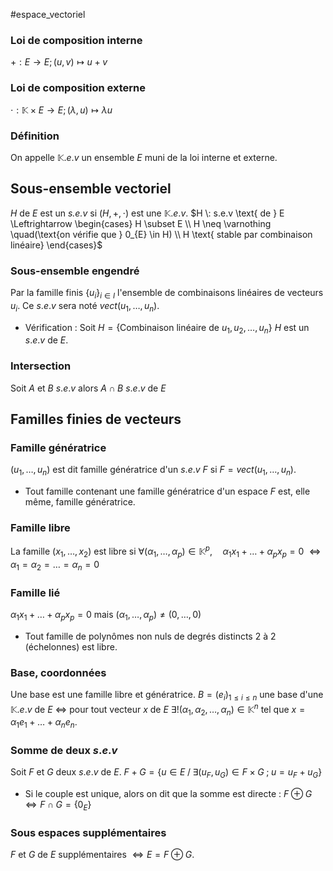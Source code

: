#espace_vectoriel 
### Loi de composition interne
$+: E\longrightarrow E ; (u,v)\longmapsto u+v$ 
### Loi de composition externe
$\cdot : \mathbb{K}\times E \longrightarrow E ; (\lambda, u) \longmapsto \lambda u$ 
### Définition
On appelle $\mathbb{K}.e.v$ un ensemble $E$ muni de la loi interne et externe. 

## Sous-ensemble vectoriel
$H$ de $E$ est un *$s.e.v$*  si $(H,+, \cdot)$ est une $\mathbb{K}.e.v$.
$H \: s.e.v \text{  de  } E \Leftrightarrow \begin{cases} H \subset E \\ H \neq \varnothing \quad(\text{on vérifie que  } 0_{E} \in H) \\ H \text{  stable par combinaison linéaire} \end{cases}$ 
### Sous-ensemble engendré
Par la famille finis $\{u_{i}\}_{i \in I}$ l'ensemble de combinaisons linéaires de vecteurs $u_{i}$. Ce $s.e.v$ sera noté $vect(u_{1}, \ldots, u_{n})$. 
- Vérification : Soit $H= \{ \text{Combinaison linéaire de  }u_{1}, u_{2} , \ldots, u_{n} \}$ $H$ est un $s.e.v$ de $E$. 
### Intersection 
Soit $A$ et $B$  $s.e.v$ alors $A \cap B$ $s.e.v$ de $E$ 

## Familles finies de vecteurs
### Famille génératrice 
$(u_{1}, \ldots, u_{n})$ est dit famille génératrice d'un $s.e.v$ $F$ si $F=vect(u_{1}, \ldots, u_{n})$. 
- Tout famille contenant une famille génératrice d'un espace $F$ est, elle même, famille génératrice. 
### Famille libre 
La famille $(x_{1}, \ldots , x_{2})$ est libre si $\forall (\alpha_{1}, \ldots, \alpha_{p}) \in \mathbb{K}^{p}, \quad \alpha_{1} x_{1}+ \ldots + \alpha_{p}x_{p}=0$ 
$\Leftrightarrow \alpha_{1} = \alpha_{2}=\ldots = \alpha_{n}=0$ 
### Famille lié
$\alpha_{1} x_{1}+ \ldots + \alpha_{p}x_{p}=0$ mais $(\alpha_{1}, \ldots, \alpha_{p}) \neq (0, \ldots, 0)$ 
- Tout famille de polynômes non nuls de degrés distincts 2 à 2 (échelonnes) est libre.
### Base, coordonnées
Une base est une famille libre et génératrice.
$B=(e_{i})_{1 \leq i \leq n}$ une base d'une $\mathbb{K}.e.v$ de $E$ $\Leftrightarrow$ pour tout vecteur $x$ de $E$  $\exists! (\alpha_{1}, \alpha_2, \ldots, \alpha_{n}) \in \mathbb{K}^{n}$ tel que $x=\alpha_{1} e_{1}+ \ldots + \alpha_{n} e_{n}$. 
### Somme de deux $s.e.v$ 
Soit $F$ et $G$ deux $s.e.v$ de $E$.  $F+G = \{ u \in E \; / \; \exists (u_{F}, u_{G}) \in F \times G \; ; \; u=u_{F}+u_{G} \}$ 
- Si le couple est unique, alors on dit que la somme est directe : $F \oplus G \Leftrightarrow F \cap G=\{ 0_{E} \}$ 
### Sous espaces supplémentaires
$F$ et $G$ de $E$ supplémentaires $\Leftrightarrow E = F \oplus G$. 